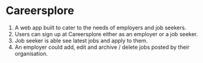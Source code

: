 # Careersplore

 1. A web app built to cater to the needs of employers and job seekers. <br/>
 2. Users can sign up at Careersplore either as an employer or a job seeker. <br/>
 3. Job seeker is able see latest jobs and apply to them. <br/>
 4. An employer could add, edit and archive / delete jobs posted by their organisation. <br/>
